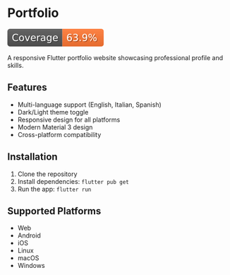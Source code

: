 # Portfolio

[![Coverage](test/coverage-badge.svg)](https://arcangelo.github.io/portfolio/test/coverage/)

A responsive Flutter portfolio website showcasing professional profile and skills.

## Features

- Multi-language support (English, Italian, Spanish)
- Dark/Light theme toggle
- Responsive design for all platforms
- Modern Material 3 design
- Cross-platform compatibility

## Installation

1. Clone the repository
2. Install dependencies: `flutter pub get`
3. Run the app: `flutter run`

## Supported Platforms

- Web
- Android
- iOS
- Linux
- macOS
- Windows
